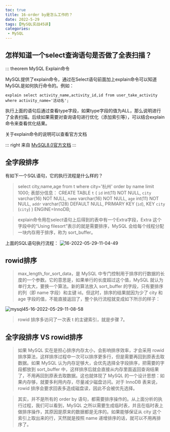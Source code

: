 ```yaml
---
toc: true
title: 16-order by是怎么工作的？
date: 2022-5-29
tags: [MySQL实战45讲]
categories:
 - MySQL
---
```


## 怎样知道一个select查询语句是否做了全表扫描？

::: theorem MySQL Explain命令

MySQL提供了explain命令，通过在Select语句前面加上explain命令可以知道MySQL是如何执行命令的。例如：

```mysql
explain select activity_name,activity_id,id from user_take_activity where activity_name='活动名';
```

执行上面的语句后通过查看type字段，如果type字段的值为ALL，那么说明进行了全表扫描。后续如果需要对查询语句进行优化（添加索引等），可以结合explain命令来查看优化结果。

关于explain命令的说明可以查看官方文档

::: right
来自 [MySQL8.0官方文档](https://dev.mysql.com/doc/refman/8.0/en/explain-output.html#explain-extra-information)
:::

## 全字段排序

有如下一个SQL语句，它的执行流程是什么样的？

> select city,name,age from t where city='杭州' order by name limit 1000;
> 表部分信息：
CREATE TABLE `t` (
  `id` int(11) NOT NULL,
  `city` varchar(16) NOT NULL,
  `name` varchar(16) NOT NULL,
  `age` int(11) NOT NULL,
  `addr` varchar(128) DEFAULT NULL,
  PRIMARY KEY (`id`),
  KEY `city` (`city`)
) ENGINE=InnoDB;

> explain命令用在select语句上后得到的表中有一个Extra字段，Extra 这个字段中的“Using filesort”表示的就是需要排序，MySQL 会给每个线程分配一块内存用于排序，称为 sort_buffer。

上面的SQL语句执行流程：
![16-2022-05-29-11-04-49](https://images-1309978559.cos.ap-chengdu.myqcloud.com/blogimages/16-2022-05-29-11-04-49.png)

## rowid排序

> max_length_for_sort_data，是 MySQL 中专门控制用于排序的行数据的长度的一个参数。它的意思是，如果单行的长度超过这个值，MySQL 就认为单行太大，要换一个算法。新的算法放入 sort_buffer 的字段，只有要排序的列（即 name 字段）和主键 id。但这时，排序的结果就因为少了 city 和 age 字段的值，不能直接返回了，整个执行流程就变成如下所示的样子：

![mysql45-16-2022-05-29-11-08-58](https://images-1309978559.cos.ap-chengdu.myqcloud.com/blogimages/mysql45-16-2022-05-29-11-08-58.png)

> rowid 排序多访问了一次表 t 的主键索引，就是步骤 7。

## 全字段排序 VS rowid排序

> 如果 MySQL 实在是担心排序内存太小，会影响排序效率，才会采用 rowid 排序算法，这样排序过程中一次可以排序更多行，但是需要再回到原表去取数据。如果 MySQL 认为内存足够大，会优先选择全字段排序，把需要的字段都放到 sort_buffer 中，这样排序后就会直接从内存里面返回查询结果了，不用再回到原表去取数据。这也就体现了 MySQL 的一个设计思想：如果内存够，就要多利用内存，尽量减少磁盘访问。对于 InnoDB 表来说，rowid 排序会要求回表多造成磁盘读，因此不会被优先选择。

> 其实，并不是所有的 order by 语句，都需要排序操作的。从上面分析的执行过程，我们可以看到，MySQL 之所以需要生成临时表，并且在临时表上做排序操作，其原因是原来的数据都是无序的。如果能够保证从 city 这个索引上取出来的行，天然就是按照 name 递增排序的话，就可以不用再排序了。
